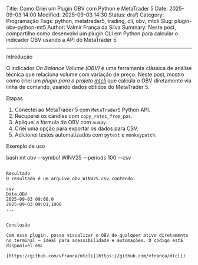 Title: Como Criei um Plugin OBV com Python e MetaTrader 5
Date: 2025-09-03 14:00
Modified: 2025-09-03 14:30
Status: draft
Category: Programação
Tags: python, metatrader5, trading, cli, obv, mtcli
Slug: plugin-obv-python-mt5
Author: Valmir França da Silva
Summary: Neste post, compartilho como desenvolvi um plugin CLI em Python para calcular o indicador OBV usando a API do MetaTrader 5.

---

Introdução

O indicador *On Balance Volume (OBV)* é uma ferramenta clássica de análise técnica que relaciona volume com variação de preço. Neste post, mostro como criei um *plugin para o projeto [mtcli](https://github.com/vfranca/mtcli)* que calcula o OBV diretamente via linha de comando, usando dados obtidos do MetaTrader 5.

Etapas

1. Conectei ao MetaTrader 5 com `MetaTrader5` Python API.
2. Recuperei os candles com `copy_rates_from_pos`.
3. Apliquei a fórmula do OBV com `numpy`.
4. Criei uma opção para exportar os dados para CSV.
5. Adicionei testes automatizados com `pytest` e `monkeypatch`.

Exemplo de uso

bash
mt obv --symbol WINV25 --periods 100 --csv
```

Resultado
O resultado é um arquivo obv_WINV25.csv contendo:

csv
Data,OBV
2025-09-03 09:00,0
2025-09-03 09:01,1000
...


Conclusão

Com esse plugin, posso visualizar o OBV de qualquer ativo diretamente no terminal — ideal para acessibilidade e automações. O código está disponível em:

[https://github.com/vfranca/mtcli](https://github.com/vfranca/mtcli)
